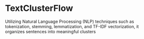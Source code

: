 # TextClusterFlow
 Utilizing Natural Language Processing (NLP) techniques such as tokenization, stemming, lemmatization, and TF-IDF vectorization, it organizes sentences into meaningful clusters
